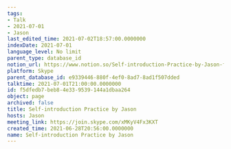 ```yaml
---
tags:
- Talk
- 2021-07-01
- Jason
last_edited_time: 2021-07-02T18:57:00.0000000
indexDate: 2021-07-01
language_level: No limit
parent_type: database_id
notion_url: https://www.notion.so/Self-introduction-Practice-by-Jason-f5dfedb7beb84e339539144a1dbaa264
platform: Skype
parent_database_id: e9339446-880f-4ef0-8ad7-8ad1f507dded
talktime: 2021-07-01T21:00:00.0000000
id: f5dfedb7-beb8-4e33-9539-144a1dbaa264
object: page
archived: false
title: Self-introduction Practice by Jason
hosts: Jason
meeting_link: https://join.skype.com/xMKyV4Fx3KXT
created_time: 2021-06-28T20:56:00.0000000
name: Self-introduction Practice by Jason
---
```







